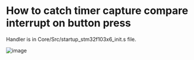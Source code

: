 # How to catch timer capture compare interrupt on button press

Handler is in Core/Src/startup_stm32f103x6_init.s file.

![image](https://user-images.githubusercontent.com/49063097/101894189-18b42080-3ba6-11eb-8d6a-bba192d0a439.png)
